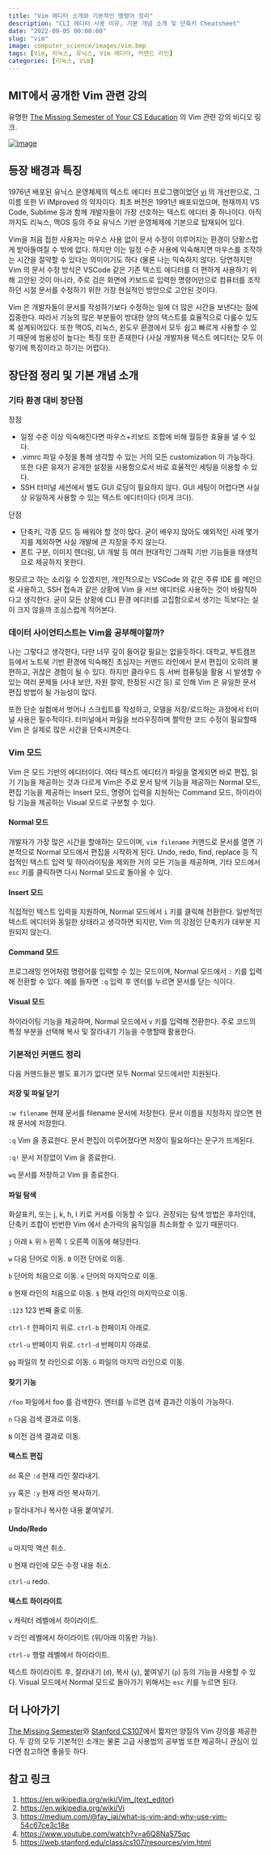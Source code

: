 ```yaml
---
title: "Vim 에디터 소개와 기본적인 명령어 정리"
description: "CLI 에디터 사용 이유, 기본 개념 소개 및 단축키 Cheatsheet"
date: "2022-09-05 00:00:00"
slug: "vim"
image: computer_science/images/vim.bmp
tags: [Vim, 리눅스, 유닉스, Vim 에디터, 커맨드 라인]
categories: [리눅스, Vim]
---
```


## MIT에서 공개한 Vim 관련 강의

유명한 [The Missing Semester of Your CS Education](https://missing.csail.mit.edu/) 의 Vim 관련 강의 비디오 링크.

[![image](computer_science/images/vim_2.png)](https://www.youtube.com/watch?v=a6Q8Na575qc)

## 등장 배경과 특징

1976년 배포된 유닉스 운영체제의 텍스트 에디터 프로그램이었던 [vi](https://en.wikipedia.org/wiki/Vi) 의 개선판으로, 그 이름 또한 Vi IMproved 의 약자이다. 최초 버전은 1991년 배포되었으며, 현재까지 VS Code, Sublime 등과 함께 개발자들이 가장 선호하는 텍스트 에디터 중 하나이다. 아직까지도 리눅스, 맥OS 등의 주요 유닉스 기반 운영체제에 기본으로 탑재되어 있다.

Vim을 처음 접한 사용자는 마우스 사용 없이 문서 수정이 이루어지는 환경이 당황스럽게 받아들여질 수 밖에 없다. 하지만 이는 일정 수준 사용에 익숙해지면 마우스를 조작하는 시간을 절약할 수 있다는 의미이기도 하다 (물론 나는 익숙하지 않다). 당연하지만 Vim 의 문서 수정 방식은 VSCode 같은 기존 텍스트 에디터를 더 편하게 사용하기 위해 고안된 것이 아니라, 주로 검은 화면에 키보드로 입력한 명령어만으로 컴퓨터를 조작하던 시절 문서를 수정하기 위한 가장 현실적인 방안으로 고안된 것이다.

Vim 은 개발자들이 문서를 작성하기보다 수정하는 일에 더 많은 시간을 보낸다는 점에 집중한다. 따라서 기능의 많은 부분들이 방대한 양의 텍스트를 효율적으로 다룰수 있도록 설계되어있다. 또한 맥OS, 리눅스, 윈도우 환경에서 모두 쉽고 빠르게 사용할 수 있기 때문에 범용성이 높다는 특징 또한 존재한다 (사실 개발자용 텍스트 에디터는 모두 이렇기에 특징이라고 하기는 어렵다).

## 장단점 정리 및 기본 개념 소개

### 기타 환경 대비 장단점

장점

- 일정 수준 이상 익숙해진다면 마우스+키보드 조합에 비해 월등한 효율을 낼 수 있다.
- .vimrc 파일 수정을 통해 생각할 수 있는 거의 모든 customization 이 가능하다. 또한 다른 유저가 공개한 설정을 사용함으로서 바로 효율적인 세팅을 이용할 수 있다.
- SSH 터미널 세션에서 별도 GUI 로딩이 필요하지 않다. GUI 세팅이 어렵다면 사실상 유일하게 사용할 수 있는 텍스트 에디터이다 (이게 크다).

단점

- 단축키, 각종 모드 등 배워야 할 것이 많다. 굳이 배우지 않아도 예외적인 사례 몇가지를 제외하면 사실 개발에 큰 지장을 주지 않는다.
- 폰트 구분, 이미지 렌더링, UI 개발 등 여러 현대적인 그래픽 기반 기능들을 태생적으로 제공하지 못한다.

뭣모르고 하는 소리일 수 있겠지만, 개인적으로는 VSCode 와 같은 주류 IDE 를 메인으로 사용하고, SSH 접속과 같은 상황에 Vim 을 서브 에디터로 사용하는 것이 바람직하다고 생각한다. 굳이 모든 상황에 CLI 환경 에디터를 고집함으로서 생기는 득보다는 실이 크지 않을까 조심스럽게 적어본다.

### 데이터 사이언티스트는 Vim을 공부해야할까?

나는 그렇다고 생각한다, 다만 너무 깊이 들어갈 필요는 없을듯하다. 대학교, 부트캠프 등에서 노트북 기반 환경에 익숙해진 초심자는 커맨드 라인에서 문서 편집이 오히려 불편하고, 귀찮은 경험이 될 수 있다. 하지만 클라우드 등 서버 컴퓨팅을 활용 시 발생할 수 있는 여러 문제들 (사내 보안, 자원 절약, 한정된 시간 등) 로 인해 Vim 은 유일한 문서 편집 방법이 될 가능성이 많다.

또한 단순 실험에서 벗어나 스크립트를 작성하고, 모델을 저장/로드하는 과정에서 터미널 사용은 필수적이다. 터미널에서 파일을 브라우징하며 짤막한 코드 수정이 필요할때 Vim 은 실제로 많은 시간을 단축시켜준다.

### Vim 모드

Vim 은 모드 기반의 에디터이다. 여타 텍스트 에디터가 파일을 열게되면 바로 편집, 읽기 기능을 제공하는 것과 다르게 Vim은 주로 문서 탐색 기능을 제공하는 Normal 모드, 편집 기능을 제공하는 Insert 모드, 명령어 입력을 지원하는 Command 모드, 하이라이팅 기능을 제공하는 Visual 모드로 구분할 수 있다.

#### Normal 모드

개발자가 가장 많은 시간을 할애하는 모드이며, `vim filename` 커맨드로 문서를 열면 기본적으로 Normal 모드에서 편집을 시작하게 된다. Undo, redo, find, replace 등 직접적인 텍스트 입력 및 하이라이팅을 제외한 거의 모든 기능을 제공하며, 기타 모드에서 `esc` 키를 클릭하면 다시 Normal 모드로 돌아올 수 있다.

#### Insert 모드

직접적인 텍스트 입력을 지원하며, Normal 모드에서 `i` 키를 클릭해 전환한다. 일반적인 텍스트 에디터와 동일한 상태라고 생각하면 되지만, Vim 의 강점인 단축키가 대부분 지원되지 않는다.

#### Command 모드

프로그래밍 언어처럼 명령어를 입력할 수 있는 모드이며, Normal 모드에서 `:` 키를 입력해 전환할 수 있다. 예를 들자면 `:q` 입력 후 엔터를 누르면 문서를 닫는 식이다.

#### Visual 모드

하이라이팅 기능을 제공하며, Normal 모드에서 `v` 키를 입력해 전환한다. 주로 코드의 특정 부분을 선택해 복사 및 잘라내기 기능을 수행할때 활용한다.

### 기본적인 커맨드 정리

다음 커맨드들은 별도 표기가 없다면 모두 Normal 모드에서만 지원된다.

#### 저장 및 파일 닫기

`:w filename` 현재 문서를 filename 문서에 저장한다. 문서 이름을 지정하지 않으면 현재 문서에 저장한다.

`:q` Vim 을 종료한다. 문서 편집이 이루어졌다면 저장이 필요하다는 문구가 뜨게된다.

`:q!` 문서 저장없이 Vim 을 종료한다.

`wq` 문서를 저장하고 Vim 을 종료한다.

#### 파일 탐색

화살표키, 또는 j, k, h, l 키로 커서를 이동할 수 있다. 권장되는 탐색 방법은 후자인데, 단축키 조합이 빈번한 Vim 에서 손가락의 움직임을 최소화할 수 있기 때문이다.

`j` 아래 `k` 위 `h` 왼쪽 `l` 오른쪽 이동에 해당한다.

`w` 다음 단어로 이동. `B` 이전 단어로 이동.

`b` 단어의 처음으로 이동. `e` 단어의 마지막으로 이동.

`0` 현재 라인의 처음으로 이동. `$` 현재 라인의 마지막으로 이동.

`:123` 123 번째 줄로 이동.

`ctrl-f` 한페이지 위로. `ctrl-b` 한페이지 아래로.

`ctrl-u` 반페이지 위로. `ctrl-d` 반페이지 아래로.

`gg` 파일의 첫 라인으로 이동. `G` 파일의 마지막 라인으로 이동.

#### 찾기 기능

`/foo` 파일에서 foo 를 검색한다. 엔터를 누르면 검색 결과간 이동이 가능하다.

`n` 다음 검색 결과로 이동.

`N` 이전 검색 결과로 이동.

#### 텍스트 편집

`dd` 혹은 `:d` 현재 라인 잘라내기.

`yy` 혹은 `:y` 현재 라인 복사하기.

`p` 잘라내거나 복사한 내용 붙여넣기.

#### Undo/Redo

`u` 마지막 액션 취소.

`U` 현재 라인에 모든 수정 내용 취소.

`ctrl-u` redo.

#### 텍스트 하이라이트

`v` 캐릭터 레벨에서 하이라이트.

`V` 라인 레벨에서 하이라이트 (위/아래 이동만 가능).

`ctrl-v` 행렬 레벨에서 하이라이트.

텍스트 하이라이트 후, 잘라내기 (`d`), 복사 (`y`), 붙여넣기 (`p`) 등의 기능을 사용할 수 있다. Visual 모드에서 Normal 모드로 돌아가기 위해서는 `esc` 키를 누르면 된다.

## 더 나아가기

[The Missing Semester](https://www.youtube.com/watch?v=a6Q8Na575qc)와 [Stanford CS107](https://web.stanford.edu/class/cs107/resources/vim.html)에서 짧지만 양질의 Vim 강의를 제공한다. 두 강의 모두 기본적인 소개는 물론 고급 사용법의 공부법 또한 제공하니 관심이 있다면 참고하면 좋을듯 하다.

## 참고 링크

1. https://en.wikipedia.org/wiki/Vim_(text_editor)
2. https://en.wikipedia.org/wiki/Vi
3. https://medium.com/@fay_jai/what-is-vim-and-why-use-vim-54c67ce3c18e
4. https://www.youtube.com/watch?v=a6Q8Na575qc
5. https://web.stanford.edu/class/cs107/resources/vim.html